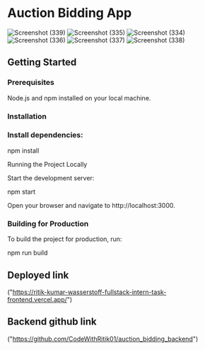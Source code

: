 # Auction Bidding App

![Screenshot (339)](https://github.com/user-attachments/assets/2648e7ec-1117-46b9-a5bd-80c1e36734bc)
![Screenshot (335)](https://github.com/user-attachments/assets/3e0641e9-3897-40b1-ac4a-aa9e57dcb494)
![Screenshot (334)](https://github.com/user-attachments/assets/6720fe2a-ceb9-4cb9-80ce-f3154a702d2a)
![Screenshot (336)](https://github.com/user-attachments/assets/9ec07f41-357b-4c82-92a5-c0f7b9e68c78)
![Screenshot (337)](https://github.com/user-attachments/assets/9a75e87d-1898-47b6-9e60-c215a8704c31)
![Screenshot (338)](https://github.com/user-attachments/assets/0764b3ac-3065-42b9-bdfc-1f582b1527a1)


## Getting Started
### Prerequisites
Node.js and npm installed on your local machine.

### Installation

### Install dependencies:

npm install

Running the Project Locally

Start the development server:

npm start

Open your browser and navigate to http://localhost:3000.

### Building for Production

To build the project for production, run:

npm run build

## Deployed link

("https://ritik-kumar-wasserstoff-fullstack-intern-task-frontend.vercel.app/")

## Backend github link

("https://github.com/CodeWithRitik01/auction_bidding_backend")

